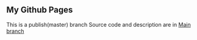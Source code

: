 ## My Github Pages

This is a publish(master) branch
Source code and description are in [Main branch](/../../tree/main)